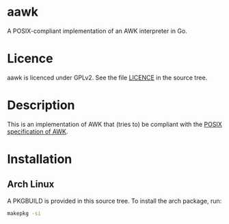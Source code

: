 # aawk

A POSIX-compliant implementation of an AWK interpreter in Go.

# Licence

aawk is licenced under GPLv2. See the file [LICENCE](https://github.com/fioriandrea/aawk/blob/master/LICENSE) in the source tree.

# Description

This is an implementation of AWK that (tries to) be compliant with the [POSIX specification of AWK](https://pubs.opengroup.org/onlinepubs/9699919799/utilities/awk.html).

# Installation

## Arch Linux

A PKGBUILD is provided in this source tree. To install the arch package, run:

```sh
makepkg -si
```

